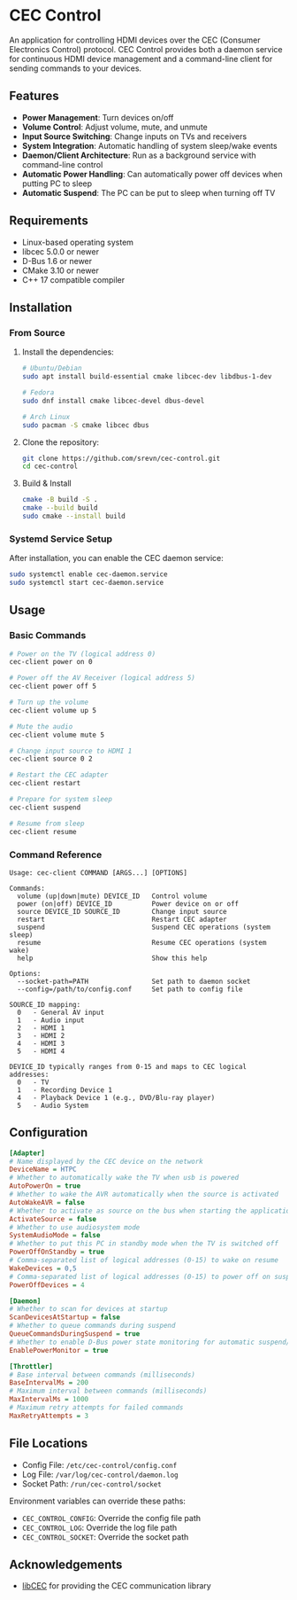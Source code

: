 # CEC Control

An application for controlling HDMI devices over the CEC (Consumer Electronics Control) protocol. CEC Control provides both a daemon service for continuous HDMI device management and a command-line client for sending commands to your devices.

## Features

- **Power Management**: Turn devices on/off
- **Volume Control**: Adjust volume, mute, and unmute
- **Input Source Switching**: Change inputs on TVs and receivers
- **System Integration**: Automatic handling of system sleep/wake events
- **Daemon/Client Architecture**: Run as a background service with command-line control
- **Automatic Power Handling**: Can automatically power off devices when putting PC to sleep
- **Automatic Suspend**: The PC can be put to sleep when turning off TV

## Requirements

- Linux-based operating system
- libcec 5.0.0 or newer
- D-Bus 1.6 or newer
- CMake 3.10 or newer
- C++ 17 compatible compiler

## Installation

### From Source

1. Install the dependencies:
   ```bash
   # Ubuntu/Debian
   sudo apt install build-essential cmake libcec-dev libdbus-1-dev
   
   # Fedora
   sudo dnf install cmake libcec-devel dbus-devel
   
   # Arch Linux
   sudo pacman -S cmake libcec dbus
   ```

2. Clone the repository:
   ```bash
   git clone https://github.com/srevn/cec-control.git
   cd cec-control
   ```

3. Build & Install
   ```bash
   cmake -B build -S .
   cmake --build build
   sudo cmake --install build
   ```

### Systemd Service Setup

After installation, you can enable the CEC daemon service:

```bash
sudo systemctl enable cec-daemon.service
sudo systemctl start cec-daemon.service
```

## Usage

### Basic Commands

```bash
# Power on the TV (logical address 0)
cec-client power on 0

# Power off the AV Receiver (logical address 5)
cec-client power off 5

# Turn up the volume
cec-client volume up 5

# Mute the audio
cec-client volume mute 5

# Change input source to HDMI 1
cec-client source 0 2

# Restart the CEC adapter
cec-client restart

# Prepare for system sleep
cec-client suspend

# Resume from sleep
cec-client resume
```

### Command Reference

```
Usage: cec-client COMMAND [ARGS...] [OPTIONS]

Commands:
  volume (up|down|mute) DEVICE_ID   Control volume
  power (on|off) DEVICE_ID          Power device on or off
  source DEVICE_ID SOURCE_ID        Change input source
  restart                           Restart CEC adapter
  suspend                           Suspend CEC operations (system sleep)
  resume                            Resume CEC operations (system wake)
  help                              Show this help

Options:
  --socket-path=PATH                Set path to daemon socket
  --config=/path/to/config.conf     Set path to config file

SOURCE_ID mapping:
  0   - General AV input
  1   - Audio input
  2   - HDMI 1
  3   - HDMI 2
  4   - HDMI 3
  5   - HDMI 4

DEVICE_ID typically ranges from 0-15 and maps to CEC logical addresses:
  0   - TV
  1   - Recording Device 1
  4   - Playback Device 1 (e.g., DVD/Blu-ray player)
  5   - Audio System
```

## Configuration

```ini
[Adapter]
# Name displayed by the CEC device on the network
DeviceName = HTPC
# Whether to automatically wake the TV when usb is powered
AutoPowerOn = true
# Whether to wake the AVR automatically when the source is activated
AutoWakeAVR = false
# Whether to activate as source on the bus when starting the application
ActivateSource = false
# Whether to use audiosystem mode
SystemAudioMode = false
# Whether to put this PC in standby mode when the TV is switched off
PowerOffOnStandby = true
# Comma-separated list of logical addresses (0-15) to wake on resume
WakeDevices = 0,5
# Comma-separated list of logical addresses (0-15) to power off on suspend
PowerOffDevices = 4

[Daemon]
# Whether to scan for devices at startup
ScanDevicesAtStartup = false
# Whether to queue commands during suspend
QueueCommandsDuringSuspend = true
# Whether to enable D-Bus power state monitoring for automatic suspend/resume handling
EnablePowerMonitor = true

[Throttler]
# Base interval between commands (milliseconds)
BaseIntervalMs = 200
# Maximum interval between commands (milliseconds)
MaxIntervalMs = 1000
# Maximum retry attempts for failed commands
MaxRetryAttempts = 3
```

## File Locations

- Config File: `/etc/cec-control/config.conf`
- Log File: `/var/log/cec-control/daemon.log`
- Socket Path: `/run/cec-control/socket`

Environment variables can override these paths:
- `CEC_CONTROL_CONFIG`: Override the config file path
- `CEC_CONTROL_LOG`: Override the log file path
- `CEC_CONTROL_SOCKET`: Override the socket path

## Acknowledgements

- [libCEC](https://github.com/Pulse-Eight/libcec) for providing the CEC communication library
